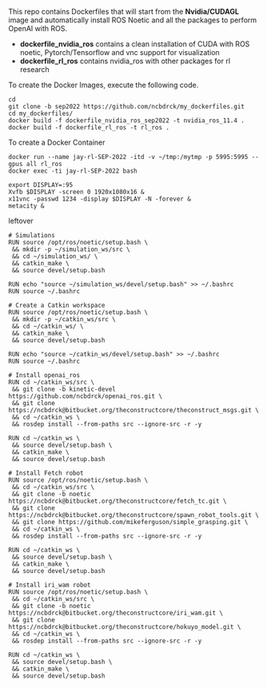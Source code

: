 This repo contains Dockerfiles that will start from the **Nvidia/CUDAGL** image and automatically install ROS Noetic and all the packages to perform OpenAI with ROS.

- **dockerfile_nvidia_ros** contains a clean installation of CUDA with ROS noetic, Pytorch/Tensorflow and vnc support for visualization
- **dockerfile_rl_ros** contains nvidia_ros with other packages for rl research

To create the Docker Images, execute the following code. 

```
cd 
git clone -b sep2022 https://github.com/ncbdrck/my_dockerfiles.git
cd my_dockerfiles/ 
docker build -f dockerfile_nvidia_ros_sep2022 -t nvidia_ros_11.4 .
docker build -f dockerfile_rl_ros -t rl_ros .
```

To create a Docker Container

```
docker run --name jay-rl-SEP-2022 -itd -v ~/tmp:/mytmp -p 5995:5995 --gpus all rl_ros
docker exec -ti jay-rl-SEP-2022 bash

export DISPLAY=:95
Xvfb $DISPLAY -screen 0 1920x1080x16 &
x11vnc -passwd 1234 -display $DISPLAY -N -forever &
metacity &
```

leftover
```
# Simulations
RUN source /opt/ros/noetic/setup.bash \
 && mkdir -p ~/simulation_ws/src \
 && cd ~/simulation_ws/ \
 && catkin_make \
 && source devel/setup.bash

RUN echo "source ~/simulation_ws/devel/setup.bash" >> ~/.bashrc
RUN source ~/.bashrc

# Create a Catkin workspace
RUN source /opt/ros/noetic/setup.bash \
 && mkdir -p ~/catkin_ws/src \
 && cd ~/catkin_ws/ \
 && catkin_make \
 && source devel/setup.bash

RUN echo "source ~/catkin_ws/devel/setup.bash" >> ~/.bashrc
RUN source ~/.bashrc

# Install openai_ros
RUN cd ~/catkin_ws/src \
 && git clone -b kinetic-devel https://github.com/ncbdrck/openai_ros.git \
 && git clone https://ncbdrck@bitbucket.org/theconstructcore/theconstruct_msgs.git \
 && cd ~/catkin_ws \
 && rosdep install --from-paths src --ignore-src -r -y

RUN cd ~/catkin_ws \
 && source devel/setup.bash \
 && catkin_make \
 && source devel/setup.bash
 
# Install Fetch robot
RUN source /opt/ros/noetic/setup.bash \
 && cd ~/catkin_ws/src \
 && git clone -b noetic https://ncbdrck@bitbucket.org/theconstructcore/fetch_tc.git \
 && git clone https://ncbdrck@bitbucket.org/theconstructcore/spawn_robot_tools.git \
 && git clone https://github.com/mikeferguson/simple_grasping.git \
 && cd ~/catkin_ws \
 && rosdep install --from-paths src --ignore-src -r -y

RUN cd ~/catkin_ws \
 && source devel/setup.bash \
 && catkin_make \
 && source devel/setup.bash
 
# Install iri_wam robot
RUN source /opt/ros/noetic/setup.bash \
 && cd ~/catkin_ws/src \
 && git clone -b noetic https://ncbdrck@bitbucket.org/theconstructcore/iri_wam.git \
 && git clone https://ncbdrck@bitbucket.org/theconstructcore/hokuyo_model.git \
 && cd ~/catkin_ws \
 && rosdep install --from-paths src --ignore-src -r -y

RUN cd ~/catkin_ws \
 && source devel/setup.bash \
 && catkin_make \
 && source devel/setup.bash


```
